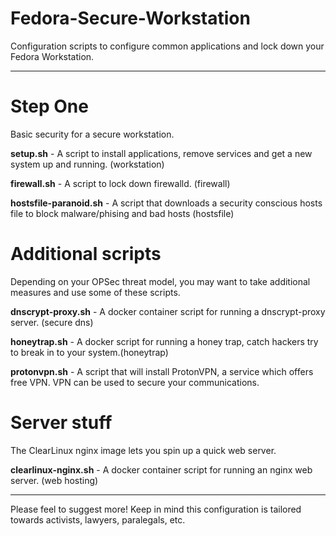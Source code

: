 # Fedora-Secure-Workstation
Configuration scripts to configure common applications and lock down your Fedora Workstation.

---

# Step One

Basic security for a secure workstation.

**setup.sh** - A script to install applications, remove services and get a new system up and running. (workstation)

**firewall.sh** - A script to lock down firewalld. (firewall)

**hostsfile-paranoid.sh** - A script that downloads a security conscious hosts file to block malware/phising and bad hosts (hostsfile)

# Additional scripts

Depending on your OPSec threat model, you may want to take additional measures and use some of these scripts.

**dnscrypt-proxy.sh** - A docker container script for running a dnscrypt-proxy server. (secure dns)

**honeytrap.sh** - A docker script for running a honey trap, catch hackers try to break in to your system.(honeytrap)

**protonvpn.sh** - A script that will install ProtonVPN, a service which offers free VPN. VPN can be used to secure your communications.


# Server stuff

The ClearLinux nginx image lets you spin up a quick web server.

**clearlinux-nginx.sh** - A docker container script for running an nginx web server. (web hosting)

---

Please feel to suggest more! Keep in mind this configuration is tailored towards activists, lawyers, paralegals, etc. 

